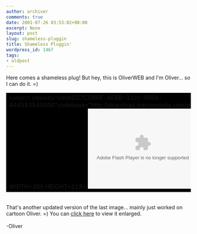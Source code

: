 ```yaml
---
author: archiver
comments: true
date: 2001-07-26 03:53:02+00:00
excerpt: None
layout: post
slug: shameless-pluggin
title: Shameless Pluggin'
wordpress_id: 1467
tags:
- oldpost
---
```


Here comes a shameless plug! But hey, this is OliverWEB and I'm Oliver... so I can do it. =)<br /><center><table cellpadding=1 cellspacing="0" border="0" bgcolor=black><tr><td><object classid="clsid:D27CDB6E-AE6D-11cf-96B8-444553540000"codebase="http://download.macromedia.com/pub/shockwave/cabs/flash/swflash.cab#version=5,0,0,0" WIDTH=300 HEIGHT=218> <param NAME=movie VALUE="http://www.oliverweb.com/stuff/Olivers2.swf"> <param NAME=quality VALUE=high> <param NAME=bgcolor VALUE=#FFFFFF> <embed src="http://www.oliverweb.com/stuff/Olivers2.swf" quality=high bgcolor=#FFFFFF  WIDTH=300 HEIGHT=218 TYPE="application/x-shockwave-flash" PLUGINSPAGE="http://www.macromedia.com/shockwave/download/index.cgi?P1_Prod_Version=ShockwaveFlash"></embed></object></td></tr></table></center><br />That's another updated version of the last image... mainly just worked on cartoon Oliver. =) You can <a href="http://www.oliverweb.com/stuff/Olivers2.swf">click here</a> to view it enlarged.<br /><br />-Oliver